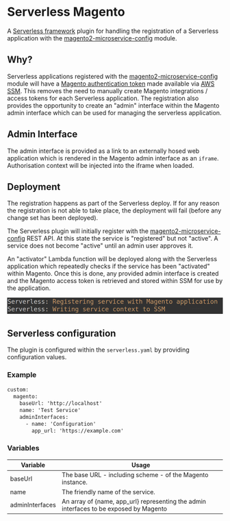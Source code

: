 # Serverless Magento

A [Serverless framework](https://www.serverless.com)  plugin for handling the registration of a Serverless application with the [magento2-microservice-config](https://bitbucket.org/aligent/magento2-microservice-config) module.

## Why?

Serverless applications registered with the [magento2-microservice-config](https://bitbucket.org/aligent/magento2-microservice-config) module will have a [Magento authentication token](https://devdocs.magento.com/guides/v2.4/get-started/authentication/gs-authentication-token.html) made available via [AWS SSM](https://docs.aws.amazon.com/systems-manager/latest/userguide/ssm-agent.html). This removes the need to manually create Magento integrations / access tokens for each Serverless application. The registration also provides the opportunity to create an "admin" interface within the Magento admin interface which can be used for managing the serverless application.

## Admin Interface
The admin interface is provided as a link to an externally hosed web application which is rendered in the Magento admin interface as an `iframe`. Authorisation context will be injected into the iframe when loaded. 

## Deployment
The registration happens as part of the Serverless deploy. If for any reason the registration is not able to take place, the deployment will fail (before any change set has been deployed).

The Serverless plugin will initially register with the [magento2-microservice-config](https://bitbucket.org/aligent/magento2-microservice-config) REST API.  At this state the service is "registered" but not "active". A service does not become "active" until an admin user approves it.

An "activator" Lambda function will be deployed along with the Serverless application which repeatedly checks if the service has been "activated" within Magento. Once this is done, any provided admin interface is created and the Magento access token is retrieved and stored within SSM for use by the application.

![serverless output](/images/serverless_output.png)


## Serverless configuration
The plugin is configured within the `serverless.yaml` by providing configuration values.

### Example 
```
custom:
  magento:
    baseUrl: 'http://localhost'
    name: 'Test Service'
    adminInterfaces:
      - name: 'Configuration'
        app_url: 'https://example.com'
```

### Variables

| Variable              | Usage                                                       |
| --------------------- | ----------------------------------------------------------- |
| baseUrl               |  The base URL - including scheme - of the Magento instance.|
| name     			 |  The friendly name of the service.|
| adminInterfaces       |  An array of {name, app_url} representing the admin interfaces to be exposed by Magento|

